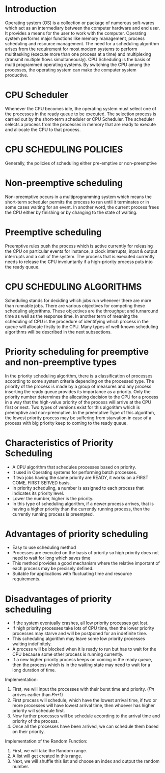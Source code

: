 # Introduction
Operating system (OS) is a collection or package of numerous soft-wares which act as an intermediary between the computer hardware and end user. It provides a means for the user to work with the computer. Operating system performs major functions like memory management, process scheduling and resource management. The need for a scheduling algorithm arises from the requirement for most modern systems to perform multitasking (execute more than one process at a time) and multiplexing (transmit multiple flows simultaneously). CPU Scheduling is the basis of multi programmed operating systems. By switching the CPU among the processes, the operating system can make the computer system productive.

# CPU Scheduler 
Whenever the CPU becomes idle, the operating system must select one of the processes in the ready queue to be executed. The selection process is carried out by the short-term scheduler or CPU Scheduler. The scheduler selects a process from the processes in memory that are ready to execute and allocate the CPU to that process.

# CPU SCHEDULING POLICIES
Generally, the policies of scheduling either pre-emptive or non-preemptive

# Non-preemptive scheduling
Non-preemptive occurs in a multiprogramming system which means the short-term scheduler permits the process to run until it terminates or in some cases waiting for an event.
In another word, the current process frees the CPU either by finishing or by changing to the state of waiting.

# Preemptive scheduling
Preemptive rules push the process which is active currently for releasing the CPU on particular events for instance, a clock interrupts, input & output interrupts and a call of the system. The process that is executed currently needs to release the CPU involuntarily if a high-priority process puts into the ready queue.

# CPU SCHEDULING ALGORITHMS
Scheduling stands for deciding which jobs run whenever there are more than runnable jobs. There are various objectives for competing these scheduling algorithms. These objectives are the throughput and turnaround time as well as the response time. In another term of meaning the scheduling of CPU is the procedure of identifying which process in the queue will allocate firstly to the CPU. Many types of well-known scheduling algorithms will be described in the next subsections.

# Priority scheduling for preemptive and non-preemptive types
In the priority scheduling algorithm, there is a classification of processes according to some system criteria depending on the processed type. The priority of the process is made by a group of measures and any process inserting the ready queue provides its importance as a priority. Only the priority number determines the allocating decision to the CPU for a process in a way that the high-value priority of the process will arrive at the CPU first or next. Two types of versions exist for this algorithm which is preemptive and non-preemptive. In the preemptive Type of this algorithm, the lowest priority process may be suffering from starvation in case of a process with big priority keep to coming to the ready queue.

# Characteristics of Priority Scheduling
* A CPU algorithm that schedules processes based on priority.
* It used in Operating systems for performing batch processes.
* If two jobs having the same priority are READY, it works on a FIRST COME, FIRST SERVED basis.
* In priority scheduling, a number is assigned to each process that indicates its priority level.
* Lower the number, higher is the priority.
* In this type of scheduling algorithm, if a newer process arrives, that is having a higher priority than the currently running process, then the currently running process is preempted.

# Advantages of priority scheduling
* Easy to use scheduling method
* Processes are executed on the basis of priority so high priority does not need to wait for long which saves time
* This method provides a good mechanism where the relative important of each process may be precisely defined.
* Suitable for applications with fluctuating time and resource requirements.

# Disadvantages of priority scheduling
* If the system eventually crashes, all low priority processes get lost.
* If high priority processes take lots of CPU time, then the lower priority processes may starve and will be postponed for an indefinite time.
* This scheduling algorithm may leave some low priority processes waiting indefinitely.
* A process will be blocked when it is ready to run but has to wait for the CPU because some other process is running currently.
* If a new higher priority process keeps on coming in the ready queue, then the process which is in the waiting state may need to wait for a long duration of time.

Implementation:
1. First, we will input the processes with their burst time and priority. (𝑃𝑛 arrives earlier than 𝑃𝑛+1)
2. First process will schedule, which have the lowest arrival time, if two or more processes will have lowest arrival time, then whoever has higher priority will schedule first.
3. Now further processes will be schedule according to the arrival time and priority of the process.
4. Once all the processes have been arrived, we can schedule them based on their priority.

Implementation of the Random Function:
1. First, we will take the Random range.
2. A list will get created in this range.
3. Next, we will shuffle this list and choose an index and output the random number.


